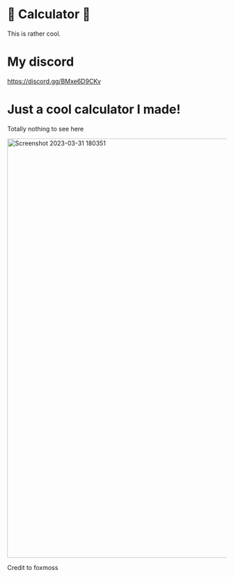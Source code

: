 # 🧮 Calculator 🧮

This is rather cool.

# My discord
https://discord.gg/BMxe6D9CKv
# Just a cool calculator I made!

Totally nothing to see here

<img width="960" alt="Screenshot 2023-03-31 180351" src="https://user-images.githubusercontent.com/119009502/229258163-f15f73f1-6e36-445c-9695-231e35ebbaca.png">

Credit to foxmoss

